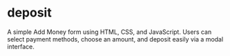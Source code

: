 # deposit
A simple Add Money form using HTML, CSS, and JavaScript.
Users can select payment methods, choose an amount, and deposit easily via a modal interface.
